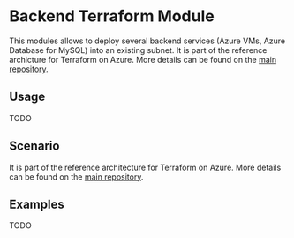 # Backend Terraform Module

This modules allows to deploy several backend services (Azure VMs, Azure Database for MySQL) into an existing subnet.
It is part of the reference archicture for Terraform on Azure. More details can be found on the [main repository](https://github.com/jcorioland/terraform-azure-reference).

## Usage

TODO

## Scenario

It is part of the reference architecture for Terraform on Azure. More details can be found on the [main repository](https://github.com/jcorioland/terraform-azure-reference).

## Examples

TODO

